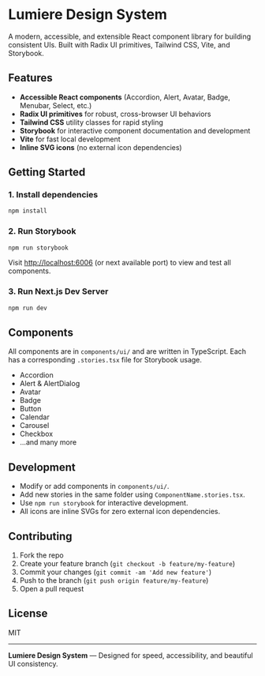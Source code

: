 # Lumiere Design System

A modern, accessible, and extensible React component library for building consistent UIs. Built with Radix UI primitives, Tailwind CSS, Vite, and Storybook.

## Features
- **Accessible React components** (Accordion, Alert, Avatar, Badge, Menubar, Select, etc.)
- **Radix UI primitives** for robust, cross-browser UI behaviors
- **Tailwind CSS** utility classes for rapid styling
- **Storybook** for interactive component documentation and development
- **Vite** for fast local development
- **Inline SVG icons** (no external icon dependencies)

## Getting Started

### 1. Install dependencies
```bash
npm install
```

### 2. Run Storybook
```bash
npm run storybook
```
Visit [http://localhost:6006](http://localhost:6006) (or next available port) to view and test all components.

### 3. Run Next.js Dev Server
```bash
npm run dev
```

## Components
All components are in `components/ui/` and are written in TypeScript. Each has a corresponding `.stories.tsx` file for Storybook usage.

- Accordion
- Alert & AlertDialog
- Avatar
- Badge
- Button
- Calendar
- Carousel
- Checkbox
- ...and many more

## Development
- Modify or add components in `components/ui/`.
- Add new stories in the same folder using `ComponentName.stories.tsx`.
- Use `npm run storybook` for interactive development.
- All icons are inline SVGs for zero external icon dependencies.

## Contributing
1. Fork the repo
2. Create your feature branch (`git checkout -b feature/my-feature`)
3. Commit your changes (`git commit -am 'Add new feature'`)
4. Push to the branch (`git push origin feature/my-feature`)
5. Open a pull request

## License
MIT

---

**Lumiere Design System** — Designed for speed, accessibility, and beautiful UI consistency.
